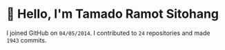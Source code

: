 # :wave: Hello, I'm Tamado Ramot Sitohang

I joined GitHub on `04/05/2014`. I contributed to `24` repositories and made `1943` commits.
